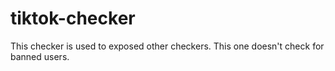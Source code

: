 # tiktok-checker
This checker is used to exposed other checkers. This one doesn't check for banned users.
